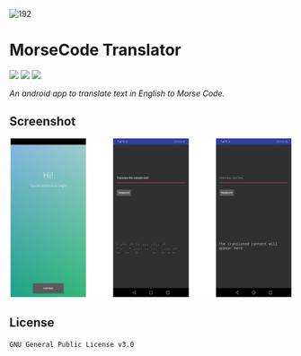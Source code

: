 ![192](https://user-images.githubusercontent.com/34313493/40613033-ab813eb8-629e-11e8-825b-e7e5dfb9c838.png)



# MorseCode Translator

![](https://img.shields.io/badge/windows%20build-passing-brightgreen.svg) ![](https://img.shields.io/badge/linux%20build-passing-brightgreen.svg) ![](https://img.shields.io/badge/code%20coverage-90%25-yellow.svg)

_An android app to translate text in English to Morse Code._

## Screenshot

![screen 1](/images/screenshots.png)


## License
`GNU General Public License v3.0`
